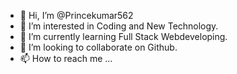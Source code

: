 - 👋 Hi, I’m @Princekumar562
- 👀 I’m interested in Coding and New Technology.
- 🌱 I’m currently learning Full Stack Webdeveloping.
- 💞️ I’m looking to collaborate on Github.
- 📫 How to reach me ...

<!---
Princekumar562/Princekumar562 is a ✨ special ✨ repository because its `README.md` (this file) appears on your GitHub profile.
You can click the Preview link to take a look at your changes.
--->
